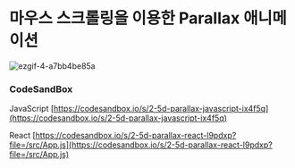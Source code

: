# 마우스 스크롤링을 이용한 Parallax 애니메이션

![ezgif-4-a7bb4be85a](https://user-images.githubusercontent.com/115155803/234575117-5de5a96d-93c7-4a5e-a6fc-9af62e6f6524.gif)

### CodeSandBox

JavaScript
[https://codesandbox.io/s/2-5d-parallax-javascript-ix4f5q](https://codesandbox.io/s/2-5d-parallax-javascript-ix4f5q)

React
[https://codesandbox.io/s/2-5d-parallax-react-l9pdxp?file=/src/App.js](https://codesandbox.io/s/2-5d-parallax-react-l9pdxp?file=/src/App.js)
